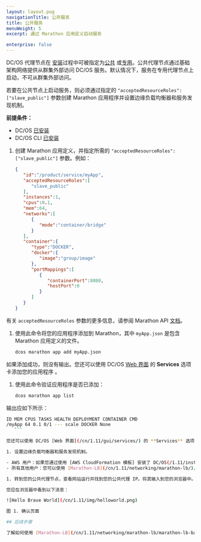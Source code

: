 ```yaml
---
layout: layout.pug
navigationTitle: 公开服务
title: 公开服务
menuWeight: 5
excerpt: 通过 Marathon 应用定义启动服务

enterprise: false
---
```



DC/OS 代理节点在 [安装](/cn/1.11/installing/)过程中可被指定为[公共](/cn/1.11/overview/concepts/#public-agent-node) 或[专用](/cn/1.11/overview/concepts/#private-agent-node)。公共代理节点通过基础架构网络提供从群集外部访问 DC/OS 服务。默认情况下，服务在专用代理节点上启动，不可从群集外部访问。

若要在公共节点上启动服务，则必须通过指定的 `"acceptedResourceRoles":["slave_public"]` 参数创建 Marathon 应用程序并设置边缘负载均衡器和服务发现机制。

**前提条件：**

- DC/OS [已安装](/cn/1.11/installing/)
- DC/OS CLI [已安装](/cn/1.11/cli/install/)

1. 创建 Marathon 应用定义，并指定所需的 `"acceptedResourceRoles":["slave_public"]` 参数。例如：

    ```json
    {
       "id":"/product/service/myApp",
       "acceptedResourceRoles":[
          "slave_public"
       ],
       "instances":1,
       "cpus":0.1,
       "mem":64,
       "networks":[
          {
             "mode":"container/bridge"
          }
       ],
       "container":{
          "type":"DOCKER",
          "docker":{
             "image":"group/image"
          },
          "portMappings":[
             {
                "containerPort":8080,
                "hostPort":0
             }
          ]
       }
    }
    ```

 有关 `acceptedResourceRoles` 参数的更多信息，请参阅 Marathon API [文档](/cn/1.11/deploying-services/marathon-api/)。

1. 使用此命令将您的应用程序添加到 Marathon，其中 `myApp.json` 是包含 Marathon 应用定义的文件。

    ```bash
    dcos marathon app add myApp.json
    ```

 如果添加成功，则没有输出。您还可以使用 DC/OS [Web 界面](/cn/1.11/gui/services/) 的 **Services** 选项卡添加您的应用程序 。

1. 使用此命令验证应用程序是否已添加：

    ```bash
    dcos marathon app list
    ```

 输出应如下所示：

 ```bash
 ID MEM CPUS TASKS HEALTH DEPLOYMENT CONTAINER CMD
 /myApp 64 0.1 0/1 --- scale DOCKER None
    ```

 您还可以使用 DC/OS [Web 界面](/cn/1.11/gui/services/) 的 **Services** 选项卡查看已部署的应用程序 。

1. 设置边缘负载均衡器和服务发现机制。

 - AWS 用户：如果您通过使用 [AWS CloudFormation 模板] 安装了 DC/OS(/1.11/installing/evaluation/cloud-installation/aws/)，则会包含 ELB。但是，您则必须在公共 ELB 上重新设置运行状况检查，以将应用程序公开到应用定义中指定的端口（例如，端口 80）。
 - 所有其他用户：您可以使用 [Marathon-LB](/cn/1.11/networking/marathon-lb/)，一种基于 HAProxy 的快速代理程序和负载均衡器。

1. 转到您的公共代理节点，查看网站运行并找到您的公共代理 IP。将其输入到您的浏览器中。

 您应在浏览器中看到以下消息：

 ![Hello Brave World](/cn/1.11/img/helloworld.png)

 图 1. 确认页面

## 后续步骤

了解如何使用 [Marathon-LB](/cn/1.11/networking/marathon-lb/marathon-lb-basic-tutorial/) 在公共节点上对应用程序进行负载均衡。
